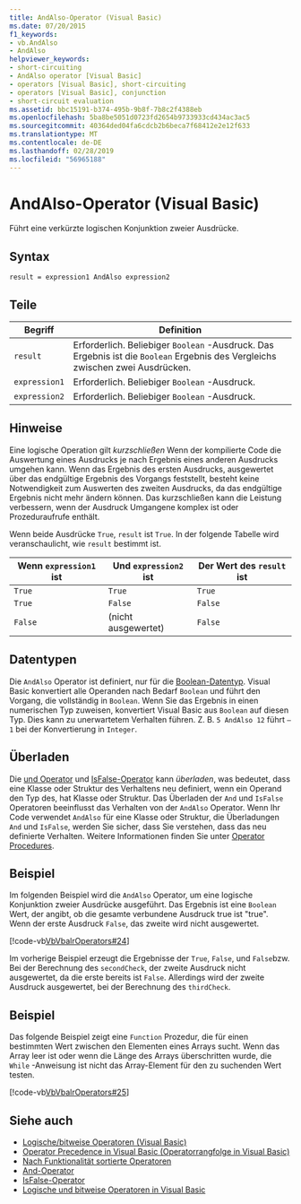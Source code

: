 ```yaml
---
title: AndAlso-Operator (Visual Basic)
ms.date: 07/20/2015
f1_keywords:
- vb.AndAlso
- AndAlso
helpviewer_keywords:
- short-circuiting
- AndAlso operator [Visual Basic]
- operators [Visual Basic], short-circuiting
- operators [Visual Basic], conjunction
- short-circuit evaluation
ms.assetid: bbc15191-b374-495b-9b8f-7b8c2f4388eb
ms.openlocfilehash: 5ba8be5051d0723fd2654b9733933cd434ac3ac5
ms.sourcegitcommit: 40364ded04fa6cdcb2b6beca7f68412e2e12f633
ms.translationtype: MT
ms.contentlocale: de-DE
ms.lasthandoff: 02/28/2019
ms.locfileid: "56965188"
---
```

# <a name="andalso-operator-visual-basic"></a>AndAlso-Operator (Visual Basic)
Führt eine verkürzte logischen Konjunktion zweier Ausdrücke.  
  
## <a name="syntax"></a>Syntax  
  
```  
result = expression1 AndAlso expression2  
```  
  
## <a name="parts"></a>Teile  
  
|Begriff|Definition|  
|---|---|  
|`result`|Erforderlich. Beliebiger `Boolean` -Ausdruck. Das Ergebnis ist die `Boolean` Ergebnis des Vergleichs zwischen zwei Ausdrücken.|  
|`expression1`|Erforderlich. Beliebiger `Boolean` -Ausdruck.|  
|`expression2`|Erforderlich. Beliebiger `Boolean` -Ausdruck.|  
  
## <a name="remarks"></a>Hinweise  
 Eine logische Operation gilt *kurzschließen* Wenn der kompilierte Code die Auswertung eines Ausdrucks je nach Ergebnis eines anderen Ausdrucks umgehen kann. Wenn das Ergebnis des ersten Ausdrucks, ausgewertet über das endgültige Ergebnis des Vorgangs feststellt, besteht keine Notwendigkeit zum Auswerten des zweiten Ausdrucks, da das endgültige Ergebnis nicht mehr ändern können. Das kurzschließen kann die Leistung verbessern, wenn der Ausdruck Umgangene komplex ist oder Prozeduraufrufe enthält.  
  
 Wenn beide Ausdrücke `True`, `result` ist `True`. In der folgende Tabelle wird veranschaulicht, wie `result` bestimmt ist.  
  
|Wenn `expression1` ist|Und `expression2` ist|Der Wert des `result` ist|  
|---|---|---|  
|`True`|`True`|`True`|  
|`True`|`False`|`False`|  
|`False`|(nicht ausgewertet)|`False`|  
  
## <a name="data-types"></a>Datentypen  
 Die `AndAlso` Operator ist definiert, nur für die [Boolean-Datentyp](../../../visual-basic/language-reference/data-types/boolean-data-type.md). Visual Basic konvertiert alle Operanden nach Bedarf `Boolean` und führt den Vorgang, die vollständig in `Boolean`. Wenn Sie das Ergebnis in einen numerischen Typ zuweisen, konvertiert Visual Basic aus `Boolean` auf diesen Typ. Dies kann zu unerwartetem Verhalten führen. Z. B. `5 AndAlso 12` führt `–1` bei der Konvertierung in `Integer`.  
  
## <a name="overloading"></a>Überladen  
 Die [und Operator](../../../visual-basic/language-reference/operators/and-operator.md) und [IsFalse-Operator](../../../visual-basic/language-reference/operators/isfalse-operator.md) kann *überladen*, was bedeutet, dass eine Klasse oder Struktur des Verhaltens neu definiert, wenn ein Operand den Typ des, hat Klasse oder Struktur. Das Überladen der `And` und `IsFalse` Operatoren beeinflusst das Verhalten von der `AndAlso` Operator. Wenn Ihr Code verwendet `AndAlso` für eine Klasse oder Struktur, die Überladungen `And` und `IsFalse`, werden Sie sicher, dass Sie verstehen, dass das neu definierte Verhalten. Weitere Informationen finden Sie unter [Operator Procedures](../../../visual-basic/programming-guide/language-features/procedures/operator-procedures.md).  
  
## <a name="example"></a>Beispiel  
 Im folgenden Beispiel wird die `AndAlso` Operator, um eine logische Konjunktion zweier Ausdrücke ausgeführt. Das Ergebnis ist eine `Boolean` Wert, der angibt, ob die gesamte verbundene Ausdruck true ist "true". Wenn der erste Ausdruck `False`, das zweite wird nicht ausgewertet.  
  
 [!code-vb[VbVbalrOperators#24](~/samples/snippets/visualbasic/VS_Snippets_VBCSharp/VbVbalrOperators/VB/Class1.vb#24)]  
  
 Im vorherige Beispiel erzeugt die Ergebnisse der `True`, `False`, und `False`bzw. Bei der Berechnung des `secondCheck`, der zweite Ausdruck nicht ausgewertet, da die erste bereits ist `False`. Allerdings wird der zweite Ausdruck ausgewertet, bei der Berechnung des `thirdCheck`.  
  
## <a name="example"></a>Beispiel  
 Das folgende Beispiel zeigt eine `Function` Prozedur, die für einen bestimmten Wert zwischen den Elementen eines Arrays sucht. Wenn das Array leer ist oder wenn die Länge des Arrays überschritten wurde, die `While` -Anweisung ist nicht das Array-Element für den zu suchenden Wert testen.  
  
 [!code-vb[VbVbalrOperators#25](~/samples/snippets/visualbasic/VS_Snippets_VBCSharp/VbVbalrOperators/VB/Class1.vb#25)]  
  
## <a name="see-also"></a>Siehe auch
- [Logische/bitweise Operatoren (Visual Basic)](../../../visual-basic/language-reference/operators/logical-bitwise-operators.md)
- [Operator Precedence in Visual Basic (Operatorrangfolge in Visual Basic)](../../../visual-basic/language-reference/operators/operator-precedence.md)
- [Nach Funktionalität sortierte Operatoren](../../../visual-basic/language-reference/operators/operators-listed-by-functionality.md)
- [And-Operator](../../../visual-basic/language-reference/operators/and-operator.md)
- [IsFalse-Operator](../../../visual-basic/language-reference/operators/isfalse-operator.md)
- [Logische und bitweise Operatoren in Visual Basic](../../../visual-basic/programming-guide/language-features/operators-and-expressions/logical-and-bitwise-operators.md)
